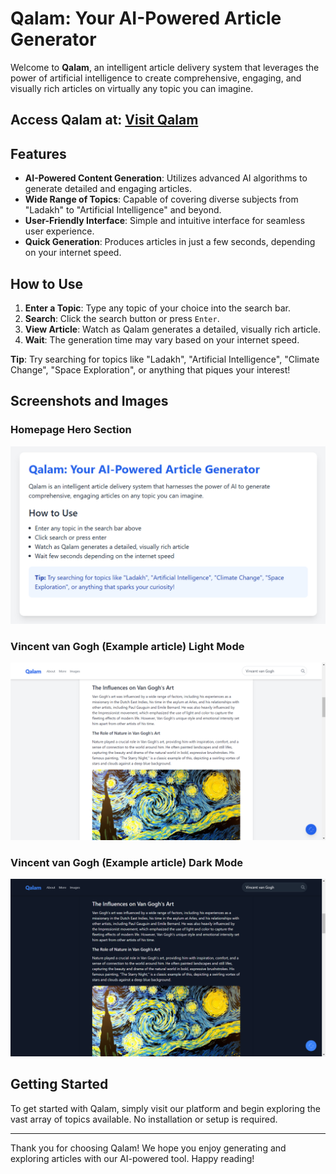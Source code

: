 # Qalam: Your AI-Powered Article Generator

Welcome to **Qalam**, an intelligent article delivery system that leverages the power of artificial intelligence to create comprehensive, engaging, and visually rich articles on virtually any topic you can imagine.

## Access Qalam at: [Visit Qalam](https://minor-project-ebon.vercel.app/)

## Features

- **AI-Powered Content Generation**: Utilizes advanced AI algorithms to generate detailed and engaging articles.
- **Wide Range of Topics**: Capable of covering diverse subjects from "Ladakh" to "Artificial Intelligence" and beyond.
- **User-Friendly Interface**: Simple and intuitive interface for seamless user experience.
- **Quick Generation**: Produces articles in just a few seconds, depending on your internet speed.

## How to Use

1. **Enter a Topic**: Type any topic of your choice into the search bar.
2. **Search**: Click the search button or press `Enter`.
3. **View Article**: Watch as Qalam generates a detailed, visually rich article.
4. **Wait**: The generation time may vary based on your internet speed.

**Tip**: Try searching for topics like "Ladakh", "Artificial Intelligence", "Climate Change", "Space Exploration", or anything that piques your interest!

## Screenshots and Images
### Homepage Hero Section
![Qalam Screenshot 1](https://raw.githubusercontent.com/ayushsingh-ayushsingh/Minor-Project/refs/heads/main/Screenshot%202025-02-16%20132637.png)

### Vincent van Gogh (Example article) Light Mode
![Qalam Screenshot 2](https://raw.githubusercontent.com/ayushsingh-ayushsingh/Minor-Project/refs/heads/main/Screenshot%20(69).png)

### Vincent van Gogh (Example article) Dark Mode
![Qalam Screenshot 3](https://raw.githubusercontent.com/ayushsingh-ayushsingh/Minor-Project/refs/heads/main/Screenshot%20(70).png)

## Getting Started

To get started with Qalam, simply visit our platform and begin exploring the vast array of topics available. No installation or setup is required.

---

Thank you for choosing Qalam! We hope you enjoy generating and exploring articles with our AI-powered tool. Happy reading!
